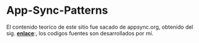 # App-Sync-Patterns
El contenido teorico de este sitio fue sacado de appsync.org, obtenido del sig. **[enlace]**:, los codigos fuentes son desarrollados por mí.

[enlace]:https://www.slideshare.net/nikonelissen/appsyncorg-opensource-patterns-and-code-for-data-synchronization-in-mobile-apps
